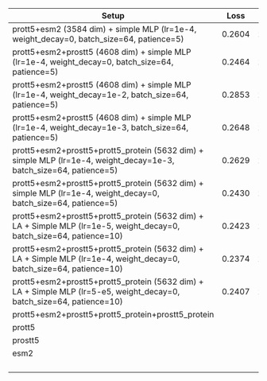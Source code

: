 | Setup | Loss | RMSE |
|-------|------|------|
| prott5+esm2 (3584 dim) + simple MLP (lr=1e-4, weight_decay=0, batch_size=64, patience=5)  | 0.2604     | 2.5213     |
| prott5+esm2+prostt5 (4608 dim) + simple MLP (lr=1e-4, weight_decay=0, batch_size=64, patience=5)      | 0.2464     | 2.4422     |
| prott5+esm2+prostt5 (4608 dim) + simple MLP (lr=1e-4, weight_decay=1e-2, batch_size=64, patience=5)      |   0.2853   | 2.6656     |
| prott5+esm2+prostt5 (4608 dim) + simple MLP (lr=1e-4, weight_decay=1e-3, batch_size=64, patience=5)      | 0.2648     | 2.5535     |
| prott5+esm2+prostt5+prott5_protein (5632 dim) + simple MLP (lr=1e-4, weight_decay=1e-3, batch_size=64, patience=5)      | 0.2629     | 2.5432     |
| prott5+esm2+prostt5+prott5_protein (5632 dim) + simple MLP (lr=1e-4, weight_decay=0, batch_size=64, patience=5)      | 0.2430     | 2.4204     |
| prott5+esm2+prostt5+prott5_protein (5632 dim) + LA + Simple MLP (lr=1e-5, weight_decay=0, batch_size=64, patience=10)      | 0.2423     | 2.4180     |
| prott5+esm2+prostt5+prott5_protein (5632 dim) + LA + Simple MLP (lr=1e-4, weight_decay=0, batch_size=64, patience=10)      | 0.2374     | 2.3863     |
| prott5+esm2+prostt5+prott5_protein (5632 dim) + LA + Simple MLP (lr=5-e5, weight_decay=0, batch_size=64, patience=10)      | 0.2407     | 2.4092     |
| prott5+esm2+prostt5+prott5_protein+prostt5_protein      |      |      |
| prott5      |      |      |
| prostt5      |      |      |
| esm2      |      |      |
|       |      |      |
|       |      |      |
|       |      |      |
|       |      |      |

